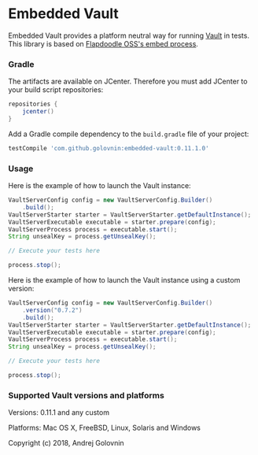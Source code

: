 # Embedded Vault

Embedded Vault provides a platform neutral way for running [Vault](https://www.vaultproject.io) in tests.
This library is based on [Flapdoodle OSS's embed process](https://github.com/flapdoodle-oss/de.flapdoodle.embed.process). 

### Gradle

The artifacts are available on JCenter. Therefore you must add JCenter to
your build script repositories:
```groovy
repositories {
    jcenter()
}
```
Add a Gradle compile dependency to the `build.gradle` file of your project:
```groovy
testCompile 'com.github.golovnin:embedded-vault:0.11.1.0'
```

### Usage

Here is the example of how to launch the Vault instance:
```java
VaultServerConfig config = new VaultServerConfig.Builder()
    .build();
VaultServerStarter starter = VaultServerStarter.getDefaultInstance();
VaultServerExecutable executable = starter.prepare(config);
VaultServerProcess process = executable.start();
String unsealKey = process.getUnsealKey();

// Execute your tests here

process.stop();
```
Here is the example of how to launch the Vault instance using a custom version:
```java
VaultServerConfig config = new VaultServerConfig.Builder()
    .version("0.7.2")
    .build();
VaultServerStarter starter = VaultServerStarter.getDefaultInstance();
VaultServerExecutable executable = starter.prepare(config);
VaultServerProcess process = executable.start();
String unsealKey = process.getUnsealKey();

// Execute your tests here

process.stop();
```

### Supported Vault versions and platforms

Versions: 0.11.1 and any custom

Platforms: Mac OS X, FreeBSD, Linux, Solaris and Windows


Copyright (c) 2018, Andrej Golovnin

